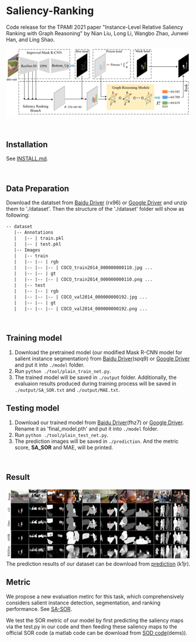 # Saliency-Ranking
Code release for the TPAMI 2021 paper "Instance-Level Relative Saliency Ranking with Graph Reasoning" by Nian Liu, Long Li, Wangbo Zhao, Junwei Han, and Ling Shao.

![avatar](structure.png)

&nbsp;&nbsp;&nbsp;&nbsp;&nbsp;&nbsp;&nbsp;&nbsp;

## Installation
See [INSTALL.md](INSTALL.md).

&nbsp;&nbsp;&nbsp;&nbsp;&nbsp;&nbsp;&nbsp;&nbsp;

## Data Preparation
Download the datatset from [Baidu Driver](https://pan.baidu.com/s/1p8XVoBllw-re-fnynPodZA) (rx96) or [Google Driver](https://drive.google.com/file/d/1fp-LdlmTdoWsEK1jxP6VMjY-mJ1PhoQR/view?usp=sharing) and unzip them to './dataset'. Then the structure of the './dataset' folder will show as following:

````
-- dataset
   |-- Annotations
   |   |-- | train.pkl
   |   |-- | test.pkl
   |-- Images
   |   |-- train
   |   |-- |-- | rgb
   |   |-- |-- |-- | COCO_train2014_000000000110.jpg ...
   |   |-- |-- | gt
   |   |-- |-- |-- | COCO_train2014_000000000110.png ...
   |   |-- test
   |   |-- |-- | rgb
   |   |-- |-- |-- | COCO_val2014_000000000192.jpg ...
   |   |-- |-- | gt
   |   |-- |-- |-- | COCO_val2014_000000000192.png ...
````

&nbsp;&nbsp;&nbsp;&nbsp;&nbsp;&nbsp;&nbsp;&nbsp;

## Training model
1. Download the pretrained model (our modified Mask R-CNN model for salient instance segmentation) from [Baidu Driver](https://pan.baidu.com/s/1O_3vCeruILrLcVkqnZauWQ)(spq9) or [Google Driver](https://drive.google.com/file/d/1gyH89OVRzgvtVqyXr61y3qnGbEvwuosl/view?usp=sharing) and put it into `./model` folder.
2. Run `python ./tool/plain_train_net.py`. 
3. The trained model will be saved in `./output` folder. Additionally, the evaluaion results produced during training process will be saved    in `./output/SA_SOR.txt` and            `./output/MAE.txt`. 
## Testing model
1. Download our trained model from [Baidu Driver](https://pan.baidu.com/s/1otL_RvGaS1f91TsqvLg2ng)(fhz7) or [Google Driver](https://drive.google.com/file/d/1zBylV2C2BV_Is6yNQkNHCn4XIz27Xpr0/view?usp=sharing). Rename it as 'final_model.pth' and put it into `./model` folder.
2. Run `python ./tool/plain_test_net.py`.
3. The prediction images will be saved in `./prediction`.  And the metric score, **SA_SOR** and MAE, will be printed.


&nbsp;&nbsp;&nbsp;&nbsp;&nbsp;&nbsp;&nbsp;&nbsp;

## Result
![alt_text](./qualitative.png)
The prediction results of our dataset can be download from [prediction](https://pan.baidu.com/s/1ysWXDwHhDU_MQZL8s8xt9Q) (k1jr).

## Metric
We propose a new evaluation metirc for this task, which comprehensively considers salient instance detection, segmentation, and ranking performance. See [SA-SOR](./metric).

We test the SOR metric of our model by first predicting the saliency maps via the test.py in our code and then feeding these saliency maps to the official SOR code (a matlab code can be download from [SOD code](https://pan.baidu.com/s/19onIw5tztUOG1hpHWNHsHw)(dems)).
